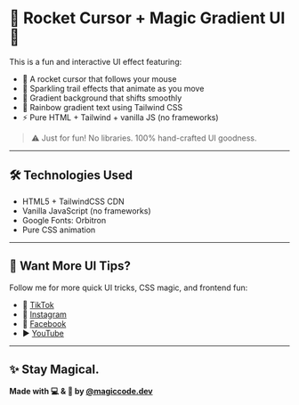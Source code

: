 # 🚀 Rocket Cursor + Magic Gradient UI 🌈

This is a fun and interactive UI effect featuring:

- 🚀 A rocket cursor that follows your mouse
- 🌟 Sparkling trail effects that animate as you move
- 🎨 Gradient background that shifts smoothly
- 🌈 Rainbow gradient text using Tailwind CSS
- ⚡ Pure HTML + Tailwind + vanilla JS (no frameworks)

> ⚠️ Just for fun! No libraries. 100% hand-crafted UI goodness.

---

## 🛠 Technologies Used

- HTML5 + TailwindCSS CDN
- Vanilla JavaScript (no frameworks)
- Google Fonts: Orbitron
- Pure CSS animation

---

## 🎁 Want More UI Tips?

Follow me for more quick UI tricks, CSS magic, and frontend fun:

- 🎥 [TikTok](https://tiktok.com/@magiccode.dev)
- 📸 [Instagram](https://instagram.com/magiccode.dev)
- 📘 [Facebook](https://facebook.com/MagicCode)
- ▶️ [YouTube](https://youtube.com/@MagicCode-dev)

---

## ✨ Stay Magical.
**Made with 💻 & 🚀 by [@magiccode.dev](https://instagram.com/magiccode.dev)**

